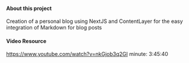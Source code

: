 #### About this project
Creation of a personal blog using NextJS and ContentLayer for the easy integration of Markdown for blog posts

#### Video Resource
https://www.youtube.com/watch?v=nkGjob3q2GI
minute: 3:45:40
